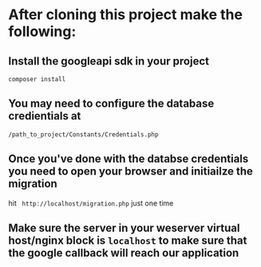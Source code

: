 # After cloning this project make the following:

## Install the googleapi sdk in your project
``composer install``

## You may need to configure the database credientials at
`` /path_to_project/Constants/Credentials.php ``

## Once you've done with the databse credentials you need to open your browser and initiailze the migration
hit `` http://localhost/migration.php`` just one time

## Make sure the server in your weserver virtual host/nginx block is ``localhost`` to make sure that the google callback will reach our application 
